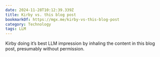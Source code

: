 ```yaml
---
date: 2024-11-28T10:12:39.339Z
title: Kirby vs. this blog post
bookmarkOf: https://mgx.me/kirby-vs-this-blog-post
category: Technology
tags: LLM
---
```


Kirby doing it’s best LLM impression by inhaling the content in this blog post, presumably without permission.
